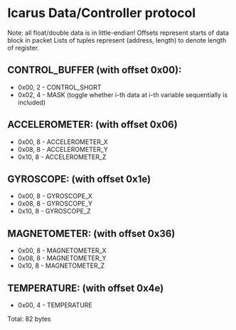 # Icarus Data/Controller protocol
Note: all float/double data is in little-endian!
Offsets represent starts of data block in packet
Lists of tuples represent (address, length) to denote length of register.

## CONTROL_BUFFER (with offset 0x00):
- 0x00, 2 - CONTROL_SHORT
- 0x02, 4 - MASK (toggle whether i-th data at i-th variable sequentially is included)

## ACCELEROMETER: (with offset 0x06)
- 0x00, 8 - ACCELEROMETER_X
- 0x08, 8 - ACCELEROMETER_Y
- 0x10, 8 - ACCELEROMETER_Z

## GYROSCOPE: (with offset 0x1e)
- 0x00, 8 - GYROSCOPE_X
- 0x08, 8 - GYROSCOPE_Y
- 0x10, 8 - GYROSCOPE_Z

## MAGNETOMETER: (with offset 0x36)
- 0x00, 8 - MAGNETOMETER_X
- 0x08, 8 - MAGNETOMETER_Y
- 0x10, 8 - MAGNETOMETER_Z

## TEMPERATURE: (with offset 0x4e)
- 0x00, 4 - TEMPERATURE

Total: 82 bytes
